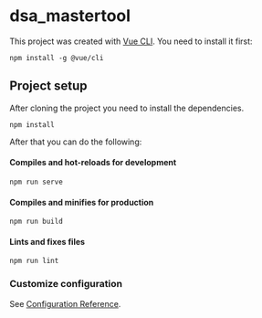 # dsa_mastertool
This project was created with [Vue CLI](https://cli.vuejs.org/).
You need to install it first:
```
npm install -g @vue/cli
```

## Project setup
After cloning the project you need to install the dependencies.
```
npm install
```

After that you can do the following:
#### Compiles and hot-reloads for development
```
npm run serve
```

#### Compiles and minifies for production
```
npm run build
```

#### Lints and fixes files
```
npm run lint
```

### Customize configuration
See [Configuration Reference](https://cli.vuejs.org/config/).
